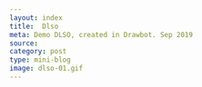 ```yaml
---
layout: index
title:  Dlso
meta: Demo DLSO, created in Drawbot. Sep 2019
source: 
category: post
type: mini-blog
image: dlso-01.gif
---
```






